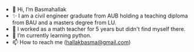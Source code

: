 - 👋 Hi, I’m Basmahallak
- ✨ I am a civil engineer graduate from AUB holding a teaching diploma from BAU and a masters degree from LU.
- 👋 I worked as a math teacher for 5 years but didn't find myself there.
- 🌱 I’m currently learning python.
- 📫 How to reach me (hallakbasma@gmail.com)

<!---
Basmahallak/Basmahallak is a ✨ special ✨ repository because its `README.md` (this file) appears on your GitHub profile.
You can click the Preview link to take a look at your changes.
--->
